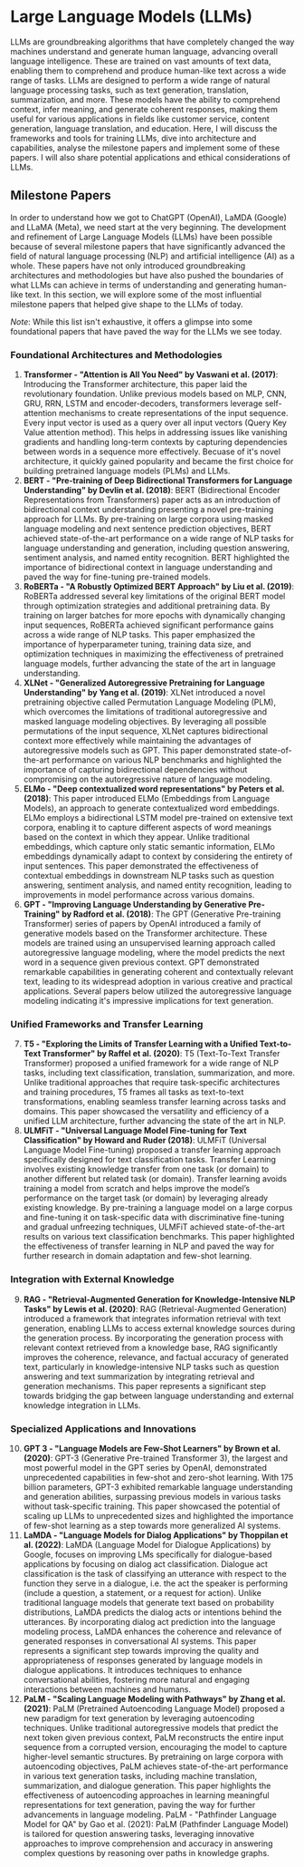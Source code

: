 # Large Language Models (LLMs)

LLMs are groundbreaking algorithms that have completely changed the way machines understand and generate human language, advancing overall language intelligence. These are trained on vast amounts of text data, enabling them to comprehend and produce human-like text across a wide range of tasks. LLMs are designed to perform a wide range of natural language processing tasks, such as text generation, translation, summarization, and more. These models have the ability to comprehend context, infer meaning, and generate coherent responses, making them useful for various applications in fields like customer service, content generation, language translation, and education. Here, I will discuss the frameworks and tools for training LLMs, dive into architecture and capabilities, analyse the milestone papers and implement some of these papers. I will also share potential applications and ethical considerations of LLMs.

## Milestone Papers

In order to understand how we got to ChatGPT (OpenAI), LaMDA (Google) and LLaMA (Meta), we need start at the very beginning. The development and refinement of Large Language Models (LLMs) have been possible because of several milestone papers that have significantly advanced the field of natural language processing (NLP) and artificial intelligence (AI) as a whole. These papers have not only introduced groundbreaking architectures and methodologies but have also pushed the boundaries of what LLMs can achieve in terms of understanding and generating human-like text. In this section, we will explore some of the most influential milestone papers that helped give shape to the LLMs of today. 

*Note*: While this list isn't exhaustive, it offers a glimpse into some foundational papers that have paved the way for the LLMs we see today.

### Foundational Architectures and Methodologies
1. **Transformer - "Attention is All You Need" by Vaswani et al. (2017)**: Introducing the Transformer architecture, this paper laid the revolutionary foundation. Unlike previous models based on MLP, CNN, GRU, RRN, LSTM and encoder-decoders, transformers leverage self-attention mechanisms to create representations of the input sequence. Every input vector is used as a query over all input vectors (Query Key Value attention method). This helps in addressing issues like vanishing gradients and handling long-term contexts by capturing dependencies between words in a sequence more effectively. Becuase of it's novel architecture, it quickly gained popularity and became the first choice for building pretrained language models (PLMs) and LLMs.
2. **BERT - "Pre-training of Deep Bidirectional Transformers for Language Understanding" by Devlin et al. (2018)**: BERT (Bidirectional Encoder Representations from Transformers) paper acts as an introduction of bidirectional context understanding presenting a novel pre-training approach for LLMs. By pre-training on large corpora using masked language modeling and next sentence prediction objectives, BERT achieved state-of-the-art performance on a wide range of NLP tasks for language understanding and generation, including question answering, sentiment analysis, and named entity recognition. BERT highlighted the importance of bidirectional context in language understanding and paved the way for fine-tuning pre-trained models.
3. **RoBERTa - "A Robustly Optimized BERT Approach" by Liu et al. (2019)**: RoBERTa addressed several key limitations of the original BERT model through optimization strategies and additional pretraining data. By training on larger batches for more epochs with dynamically changing input sequences, RoBERTa achieved significant performance gains across a wide range of NLP tasks. This paper emphasized the importance of hyperparameter tuning, training data size, and optimization techniques in maximizing the effectiveness of pretrained language models, further advancing the state of the art in language understanding.
4. **XLNet - "Generalized Autoregressive Pretraining for Language Understanding" by Yang et al. (2019)**: XLNet introduced a novel pretraining objective called Permutation Language Modeling (PLM), which overcomes the limitations of traditional autoregressive and masked language modeling objectives. By leveraging all possible permutations of the input sequence, XLNet captures bidirectional context more effectively while maintaining the advantages of autoregressive models such as GPT. This paper demonstrated state-of-the-art performance on various NLP benchmarks and highlighted the importance of capturing bidirectional dependencies without compromising on the autoregressive nature of language modeling.
5. **ELMo - "Deep contextualized word representations" by Peters et al. (2018)**: This paper introduced ELMo (Embeddings from Language Models), an approach to generate contextualized word embeddings. ELMo employs a bidirectional LSTM model pre-trained on extensive text corpora, enabling it to capture different aspects of word meanings based on the context in which they appear. Unlike traditional embeddings, which capture only static semantic information, ELMo embeddings dynamically adapt to context by considering the entirety of input sentences. This paper demonstrated the effectiveness of contextual embeddings in downstream NLP tasks such as question answering, sentiment analysis, and named entity recognition, leading to improvements in model performance across various domains.
6. **GPT - "Improving Language Understanding by Generative Pre-Training" by Radford et al. (2018)**: The GPT (Generative Pre-training Transformer) series of papers by OpenAI introduced a family of generative models based on the Transformer architecture. These models are trained using an unsupervised learning approach called autoregressive language modeling, where the model predicts the next word in a sequence given previous context. GPT demonstrated remarkable capabilities in generating coherent and contextually relevant text, leading to its widespread adoption in various creative and practical applications. Several papers below utilized the autoregressive language modeling indicating it's impressive implications for text generation.
### Unified Frameworks and Transfer Learning
7. **T5 - "Exploring the Limits of Transfer Learning with a Unified Text-to-Text Transformer" by Raffel et al. (2020)**: T5 (Text-To-Text Transfer Transformer) proposed a unified framework for a wide range of NLP tasks, including text classification, translation, summarization, and more. Unlike traditional approaches that require task-specific architectures and training procedures, T5 frames all tasks as text-to-text transformations, enabling seamless transfer learning across tasks and domains. This paper showcased the versatility and efficiency of a unified LLM architecture, further advancing the state of the art in NLP.
8. **ULMFiT - "Universal Language Model Fine-tuning for Text Classification" by Howard and Ruder (2018)**: ULMFiT (Universal Language Model Fine-tuning) proposed a transfer learning approach specifically designed for text classification tasks. Transfer Learning involves existing knowledge transfer from one task (or domain) to another different but related task (or domain). Transfer learning avoids training a model from scratch and helps improve the model’s performance on the target task (or domain) by leveraging already existing knowledge. By pre-training a language model on a large corpus and fine-tuning it on task-specific data with discriminative fine-tuning and gradual unfreezing techniques, ULMFiT achieved state-of-the-art results on various text classification benchmarks. This paper highlighted the effectiveness of transfer learning in NLP and paved the way for further research in domain adaptation and few-shot learning.
### Integration with External Knowledge
9. **RAG - "Retrieval-Augmented Generation for Knowledge-Intensive NLP Tasks" by Lewis et al. (2020)**: RAG (Retrieval-Augmented Generation) introduced a framework that integrates information retrieval with text generation, enabling LLMs to access external knowledge sources during the generation process. By incorporating the generation process with relevant context retrieved from a knowledge base, RAG significantly improves the coherence, relevance, and factual accuracy of generated text, particularly in knowledge-intensive NLP tasks such as question answering and text summarization by integrating retrieval and generation mechanisms. This paper represents a significant step towards bridging the gap between language understanding and external knowledge integration in LLMs.
### Specialized Applications and Innovations
10. **GPT 3 - "Language Models are Few-Shot Learners" by Brown et al. (2020)**: GPT-3 (Generative Pre-trained Transformer 3), the largest and most powerful model in the GPT series by OpenAI, demonstrated unprecedented capabilities in few-shot and zero-shot learning. With 175 billion parameters, GPT-3 exhibited remarkable language understanding and generation abilities, surpassing previous models in various tasks without task-specific training. This paper showcased the potential of scaling up LLMs to unprecedented sizes and highlighted the importance of few-shot learning as a step towards more generalized AI systems.
11. **LaMDA - "Language Models for Dialog Applications" by Thoppilan et al. (2022)**: LaMDA (Language Model for Dialogue Applications) by Google, focuses on improving LMs specifically for dialogue-based applications by focusing on dialog act classification. Dialogue act classification is the task of classifying an utterance with respect to the function they serve in a dialogue, i.e. the act the speaker is performing (include a question, a statement, or a request for action). Unlike traditional language models that generate text based on probability distributions, LaMDA predicts the dialog acts or intentions behind the utterances. By incorporating dialog act prediction into the language modeling process, LaMDA enhances the coherence and relevance of generated responses in conversational AI systems. This paper represents a significant step towards improving the quality and appropriateness of responses generated by language models in dialogue applications. It introduces techniques to enhance conversational abilities, fostering more natural and engaging interactions between machines and humans.
12. **PaLM - "Scaling Language Modeling with Pathways" by Zhang et al. (2021)**: PaLM (Pretrained Autoencoding Language Model) proposed a new paradigm for text generation by leveraging autoencoding techniques. Unlike traditional autoregressive models that predict the next token given previous context, PaLM reconstructs the entire input sequence from a corrupted version, encouraging the model to capture higher-level semantic structures. By pretraining on large corpora with autoencoding objectives, PaLM achieves state-of-the-art performance in various text generation tasks, including machine translation, summarization, and dialogue generation. This paper highlights the effectiveness of autoencoding approaches in learning meaningful representations for text generation, paving the way for further advancements in language modeling.
PaLM - "Pathfinder Language Model for QA" by Gao et al. (2021): PaLM (Pathfinder Language Model) is tailored for question answering tasks, leveraging innovative approaches to improve comprehension and accuracy in answering complex questions by reasoning over paths in knowledge graphs.




























